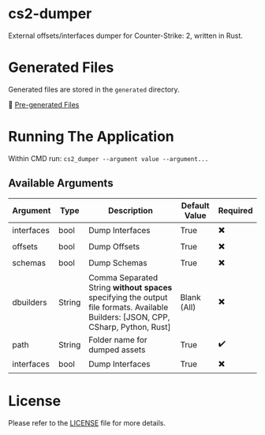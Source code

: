 
# cs2-dumper
External offsets/interfaces dumper for Counter-Strike: 2, written in Rust.

  
# Generated Files

Generated files are stored in the `generated` directory.

📂 [Pre-generated Files](./generated)

# Running The Application
 Within CMD run:
 `cs2_dumper --argument value --argument...`

## Available Arguments
| Argument | Type | Description | Default Value | Required
|--|--|--|--|--|
| interfaces | bool | Dump Interfaces | True | :heavy_multiplication_x: |
| offsets | bool | Dump Offsets | True | :heavy_multiplication_x: |
| schemas | bool | Dump Schemas | True | :heavy_multiplication_x: |
| dbuilders | String | Comma Separated String **without spaces** specifying the output file formats. Available Builders: [JSON, CPP, CSharp, Python, Rust] | Blank (All) | :heavy_multiplication_x: |
| path | String | Folder name for dumped assets | True | :heavy_check_mark: |
| interfaces | bool | Dump Interfaces | True | :heavy_multiplication_x: |
  

# License

  

Please refer to the [LICENSE](./LICENSE) file for more details.